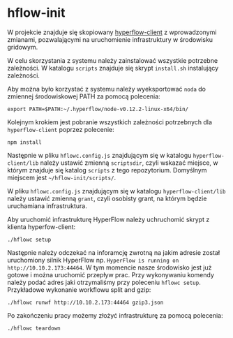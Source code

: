 # hflow-init

W projekcie znajduje się skopiowany [hyperflow-client](https://github.com/dice-cyfronet/hyperflow-client) z wprowadzonymi zmianami, pozwalającymi na uruchomienie infrastruktury w środowisku gridowym.

W celu skorzystania z systemu należy zainstalować wszystkie potrzebne zależności. W katalogu `scripts` znajduje się skrypt `install.sh` instalujący zależności. 

Aby można było korzystać z systemu należy wyeksportować `noda` do zmiennej środowiskowej PATH za pomocą polecenia:

`export PATH=$PATH:~/.hyperflow/node-v0.12.2-linux-x64/bin/`

Kolejnym krokiem jest pobranie wszystkich zależności potrzebnych dla `hyperflow-client` poprzez polecenie:

`npm install`

Następnie w pliku `hflowc.config.js` znajdującym się w katalogu `hyperflow-client/lib` należy ustawić zmienną `scriptsdir`, czyli wskazać miejsce, w którym znajduje się katalog `scripts` z tego repozytorium. Domyślnym miejscem jest `~/hflow-init/scripts/`.

W pliku `hflowc.config.js` znajdującym się w katalogu `hyperflow-client/lib` należy ustawić zmienną `grant`, czyli osobisty grant, na którym będzie uruchamiana infrastruktura.

Aby uruchomić infrastrukturę HyperFlow należy uchruchomić skrypt z klienta hyperfow-client:

`./hflowc setup`

Następnie należy odczekać na inforamcję zwrotną na jakim adresie został uruchomiony silnik HyperFlow np. `HyperFlow is running on http://10.10.2.173:44464`. W tym momencie nasze środowisko jest już gotowe i można uruchomić przepływ prac. Przy wykonywaniu komendy należy podać adres jaki otrzymaliśmy przy poleceniu `hflowc setup`. Przykładowe wykonanie workflowu split and gzip:

`./hflowc runwf http://10.10.2.173:44464 gzip3.json`

Po zakończeniu pracy możemy złożyć infrastrukturę za pomocą polecenia:

`./hflowc teardown`

